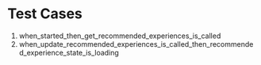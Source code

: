 # Test Cases

1. when_started_then_get_recommended_experiences_is_called
2. when_update_recommended_experiences_is_called_then_recommended_experience_state_is_loading